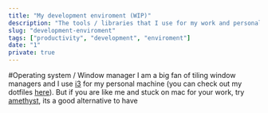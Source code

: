 ```yaml
---
title: "My development enviroment (WIP)"
description: "The tools / libraries that I use for my work and personal projects"
slug: "development-enviroment"
tags: ["productivity", "development", "enviroment"]
date: "1"
private: true
---
```



#Operating system / Window manager
I am a big fan of tiling window managers and I use [i3](https://i3wm.org/) for my personal machine (you can check out my dotfiles [here](https://github.com/vanshajg/dotfiles)). But if you are like me and 
stuck on mac for your work, try [amethyst](https://github.com/ianyh/Amethyst), its a good alternative to have 